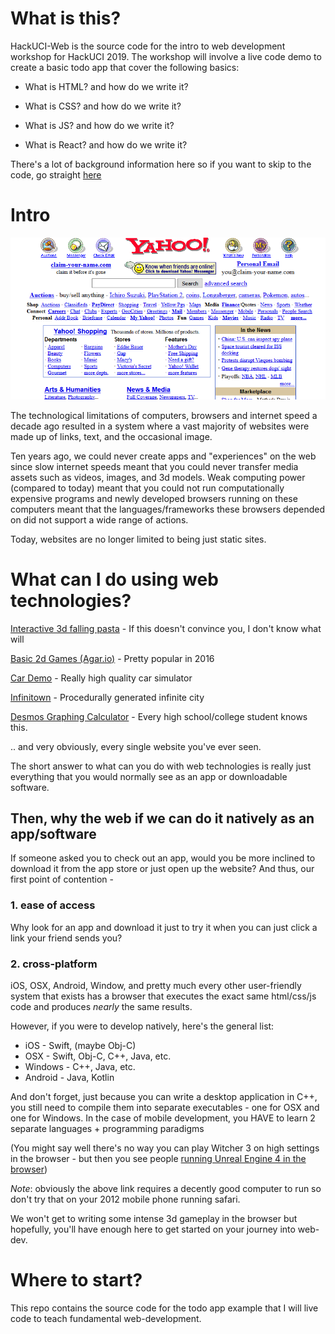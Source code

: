 # What is this?

HackUCI-Web is the source code for the intro to web development 
workshop for HackUCI 2019. The workshop will involve a live code demo to create a basic todo app that cover the following basics:

 * What is HTML? and how do we write it?
 * What is CSS? and how do we write it?
 * What is JS? and how do we write it?
 
 * What is React? and how do we write it?

There's a lot of background information here so if you want to skip to the code, 
go straight [here](#where-to-start)

# Intro

![Yahoo in 2001](./yahoo-old.png)

The technological limitations of computers, browsers 
and internet speed a decade ago resulted in a system where a vast 
majority of websites were made up of links, text, and the occasional 
image.

Ten years ago, we could never create apps and "experiences" on 
the web since slow internet speeds meant that you could never 
transfer media assets such as videos, images, and 3d models. 
Weak computing power (compared to today) meant that you could 
not run computationally expensive programs and newly developed 
browsers running on these computers meant that the languages/frameworks 
these browsers depended on did not support a wide range of actions.

Today, websites are no longer limited to being just static sites. 

# What can I do using web technologies?

[Interactive 3d falling pasta](https://alteredqualia.com/three/examples/webgl_pasta.html) -  If this doesn't convince you, I don't know what will

[Basic 2d Games (Agar.io)](https://agar.io/) - Pretty popular in 2016

[Car Demo](https://vr.ff.com/us/) - Really high quality car simulator

[Infinitown](https://demos.littleworkshop.fr/infinitown) - Procedurally generated infinite city

[Desmos Graphing Calculator](https://www.desmos.com/calculator) - Every high school/college student knows this.

.. and very obviously, every single website you've ever seen.

The short answer to what can you do with web technologies is really just 
everything that you would normally see as an app or downloadable software.

## Then, why the web if we can do it natively as an app/software

If someone asked you to check out an app, would you be more inclined to download 
it from the app store or just open up the website? And thus, our first point of contention -

### 1. ease of access

Why look for an app and download it just to try it when you can just click a 
link your friend sends you?

### 2. cross-platform

iOS, OSX, Android, Window, and pretty much every other user-friendly system that 
exists has a browser that executes the exact same html/css/js code and produces *nearly* the same results.

However, if you were to develop natively, here's the general list:

* iOS - Swift, (maybe Obj-C)
* OSX - Swift, Obj-C, C++, Java, etc.
* Windows - C++, Java, etc.
* Android - Java, Kotlin

And don't forget, just because you can write a desktop application in C++, you 
still need to compile them into separate executables - one for OSX and one for 
Windows. In the case of mobile development, you HAVE to learn 2 separate 
languages + programming paradigms

(You might say well there's no way you can play Witcher 3 on high settings in
the browser - but then you see people [running Unreal Engine 4 in the browser](https://epiclearningresources.000webhostapp.com/ActionRPG/ActionRPG-HTML5-Shipping.html))

*Note*: obviously the above link requires a decently good computer to run so don't try that on your 2012 mobile phone running safari.

We won't get to writing some intense 3d gameplay in the browser but hopefully, 
you'll have enough here to get started on your journey into web-dev.

# Where to start?

This repo contains the source code for the todo app example that I will live code 
to teach fundamental web-development.
